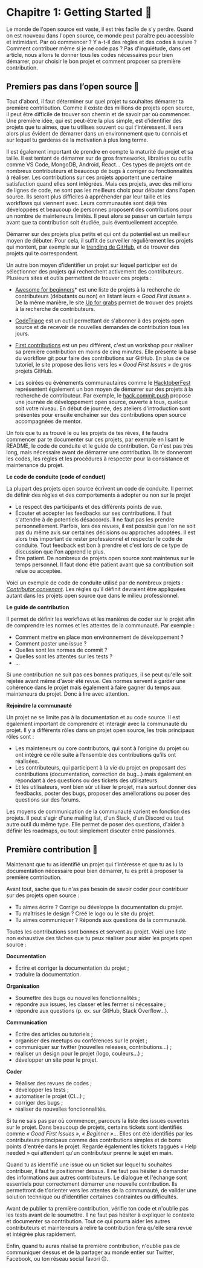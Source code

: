 # Chapitre 1: Getting Started 🥚

Le monde de l'open source est vaste, il est très facile de s'y perdre. Quand on est nouveau dans l'open source, ce monde peut paraître peu accessible et intimidant. Par où commencer ? Y a-t-il des règles et des codes à suivre ? Comment contribuer même si je ne code pas ?
Pas d'inquiétude, dans cet article, nous allons te donner tous les codes nécessaires pour bien démarrer, pour choisir le bon projet et comment proposer sa première contribution.


## Premiers pas dans l’open source 🐣

Tout d'abord, il faut déterminer sur quel projet tu souhaites démarrer ta première contribution. Comme il existe des millions de projets open source, il peut être difficile de trouver son chemin et de savoir par où commencer. Une première idée, qui est peut-être la plus simple, est d’identifier des projets que tu aimes, que tu utilises souvent ou qui t'intéressent. Il sera alors plus évident de démarrer dans un environnement que tu connais et sur lequel tu garderas de la motivation à plus long terme.

Il est également important de prendre en compte la maturité du projet et sa taille. Il est tentant de démarrer sur de gros frameworks, librairies ou outils comme VS Code, MongoDB, Android, React… Ces types de projets ont de nombreux contributeurs et beaucoup de bugs à corriger ou fonctionnalités à réaliser. Les contributions sur ces projets apportent une certaine satisfaction quand elles sont intégrées. Mais ces projets, avec des millions de lignes de code, ne sont pas les meilleurs choix pour débuter dans l'open source. Ils seront plus difficiles à appréhender par leur taille et les workflows qui viennent avec. Leurs communautés sont déjà très développées et beaucoup de personnes proposent des contributions pour un nombre de mainteneurs limités. Il peut alors se passer un certain temps avant que ta contribution soit étudiée, puis éventuellement acceptée.

Démarrer sur des projets plus petits et qui ont du potentiel est un meilleur moyen de débuter. Pour cela, il suffit de surveiller régulièrement les projets qui montent, par exemple sur le [trending de GitHub](https://github.com/trending/javascript?since=monthly), et de trouver des projets qui te correspondent.

Un autre bon moyen d'identifier un projet sur lequel participer est de sélectionner des projets qui recherchent activement des contributeurs. Plusieurs sites et outils permettent de trouver ces projets :

* [Awesome for beginners](https://github.com/MunGell/awesome-for-beginners)* est une liste de projets à la recherche de contributeurs (débutants ou non) en listant leurs _« Good First Issues »_. De la même manière, le site [Up for grabs](https://up-for-grabs.net) permet de trouver des projets à la recherche de contributeurs.

* [CodeTriage](https://www.codetriage.com/) est un outil permettant de s'abonner à des projets open source et de recevoir de nouvelles demandes de contribution tous les jours.

* [First contributions](https://firstcontributions.github.io/) est un peu différent, c'est un workshop pour réaliser sa première contribution en moins de cinq minutes. Elle présente la base du workflow git pour faire des contributions sur GitHub. En plus de ce tutoriel, le site propose des liens vers les _« Good First Issues »_ de gros projets GitHub.

* Les soirées ou événements communautaires comme le [HacktoberFest](https://hacktoberfest.digitalocean.com/) représentent également un bon moyen de démarrer sur des projets à la recherche de contributeur. Par exemple, le [hack.commit.push](https://hack-commit-pu.sh/) propose une journée de développement open source, ouverte à tous, quelque soit votre niveau. En début de journée, des ateliers d'introduction sont présentés pour ensuite enchaîner sur des contributions open source accompagnées de mentor.

Un fois que tu as trouvé le ou les projets de tes rêves, il te faudra commencer par te documenter sur ces projets, par exemple en lisant le README, le code de conduite et le guide de contribution. Ce n'est pas très long, mais nécessaire avant de démarrer une contribution. Ils te donneront les codes, les règles et les procédures à respecter pour la consistance et maintenance du  projet.

**Le code de conduite (code of conduct)**

La plupart des projets open source écrivent un code de conduite. Il permet de définir des règles et des comportements à adopter ou non sur le projet
* Le respect des participants et des différents points de vue.
* Écouter et accepter les feedbacks sur ses contributions. Il faut s'attendre à de potentiels désaccords. Il ne faut pas les prendre personnellement. Parfois, lors des revues, il est possible que l'on ne soit pas du même avis sur certaines décisions ou approches adoptées. Il est alors très important de rester professionnel et respecter le code de conduite. Tout feedback est bon à prendre et c'est lors de ce type de discussion que l'on apprend le plus.
* Être patient. De nombreux de projets open source sont maintenus sur le temps personnel. Il faut donc être patient avant que sa contribution soit relue ou acceptée.

Voici un exemple de code de conduite utilisé par de nombreux projets : [*Contributor convenant*](https://www.contributor-covenant.org/). Les règles qu'il définit devraient être appliquées autant dans les projets open source que dans le milieu professionnel.

**Le guide de contribution**

Il permet de définir les workflows et les manières de coder sur le projet afin de comprendre les normes et les attentes de la communauté. Par exemple :
* Comment mettre en place mon environnement de développement ?
* Comment poster une issue ?
* Quelles sont les normes de commit ?
* Quelles sont les attentes sur les tests ?
* …

Si une contribution ne suit pas ces bonnes pratiques, il se peut qu'elle soit rejetée avant même d'avoir été revue. Ces normes servent à garder une cohérence dans le projet mais également à faire gagner du temps aux mainteneurs du projet. Donc à lire avec attention.

**Rejoindre la communauté**

Un projet ne se limite pas à la documentation et au code source. Il est également important de comprendre et interagir avec la communauté du projet. Il y a différents rôles dans un projet open source, les trois principaux rôles sont :
* Les mainteneurs ou core contributors, qui sont à l’origine du projet ou ont intégré ce rôle suite à l’ensemble des contributions qu’ils ont réalisées.
* Les contributeurs, qui participent à la vie du projet en proposant des contributions (documentation, correction de bug...) mais également en répondant à des questions ou des tickets des utilisateurs.
* Et les utilisateurs, vont bien sûr utiliser le projet, mais surtout donner des feedbacks, poster des bugs, proposer des améliorations ou poser des questions sur des forums.

Les moyens de communication de la communauté varient en fonction des projets. Il peut s'agir d'une mailing list, d'un Slack, d'un Discord ou tout autre outil du même type. Elle permet de poser des questions, d'aider à définir les roadmaps, ou tout simplement discuter entre passionnés.


## Première contribution 🐥

Maintenant que tu as identifié un projet qui t'intéresse et que tu as lu la documentation nécessaire pour bien démarrer, tu es prêt à proposer ta première contribution.

Avant tout, sache que tu n'as pas besoin de savoir coder pour contribuer sur des projets open source :
* Tu aimes écrire ? Corrige ou développe la documentation du projet.
* Tu maîtrises le design ? Créé le logo ou le site du projet.
* Tu aimes communiquer ? Réponds aux questions de la communauté.

Toutes les contributions sont bonnes et servent au projet. Voici une liste non exhaustive des tâches que tu peux réaliser pour aider les projets open source :

**Documentation**

* Écrire et corriger la documentation du projet ;
* traduire la documentation.

**Organisation**

* Soumettre des bugs ou nouvelles fonctionnalités ;
* répondre aux issues, les classer et les fermer si nécessaire ;
* répondre aux questions (p. ex. sur GitHub, Stack Overflow…).

**Communication**

* Écrire des articles ou tutoriels ;
* organiser des meetups ou conférences sur le projet ;
* communiquer sur twitter (nouvelles releases, contributions…) ;
* réaliser un design pour le projet (logo, couleurs…) ;
* développer un site pour le projet.

**Coder**

* Réaliser des revues de codes ;
* développer les tests ;
* automatiser le projet (CI…) ;
* corriger des bugs ;
* réaliser de nouvelles fonctionnalités.

Si tu ne sais pas par où commencer, parcours la liste des issues ouvertes sur le projet. Dans beaucoup de projets, certains tickets sont identifiés comme _« Good First Issues »_, _« Beginner »_… EIles ont été identifiés par les contributeurs principaux comme des contributions simples et de bons points d'entrée dans le projet. Regarde également les tickets taggués « Help needed » qui attendent qu'un contributeur prenne le sujet en main.

Quand tu as identifié une issue ou un ticket sur lequel tu souhaites contribuer, il faut te positionner dessus. Il ne faut pas hésiter à demander des informations aux autres contributeurs. Le dialogue et l'échange sont essentiels pour correctement démarrer une nouvelle contribution. Ils permettront de t'orienter vers les attentes de la communauté, de valider une solution technique ou d'identifier certaines contraintes ou difficultés.

Avant de publier ta première contribution, vérifie ton code et n'oublie pas les tests avant de le soumettre. Il ne faut pas hésiter à expliquer le contexte et documenter sa contribution. Tout ce qui pourra aider les autres contributeurs et mainteneurs à relire ta contribution fera qu'elle sera revue et intégrée plus rapidement.

Enfin, quand tu auras réalisé ta première contribution, n'oublie pas de communiquer dessus et de la partager au monde entier sur Twitter, Facebook, ou ton réseau social favori 😊.

